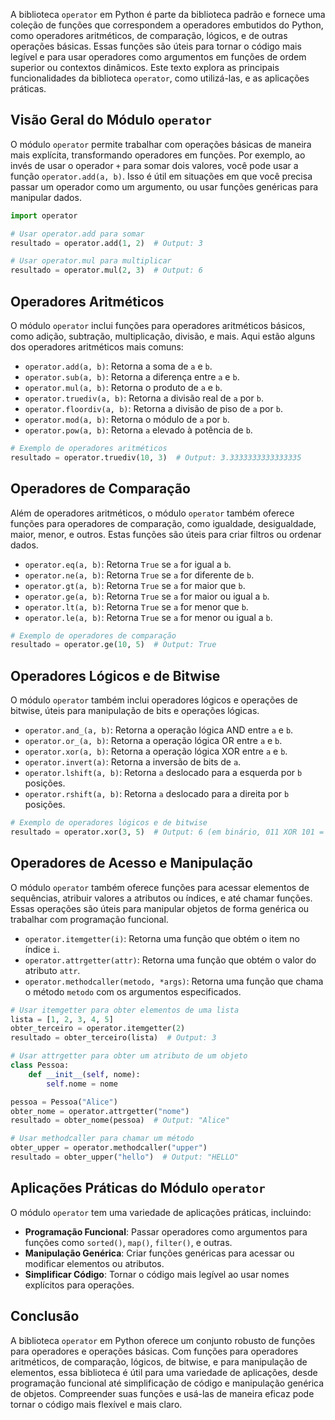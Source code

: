 A biblioteca `operator` em Python é parte da biblioteca padrão e fornece uma coleção de funções que correspondem a operadores embutidos do Python, como operadores aritméticos, de comparação, lógicos, e de outras operações básicas. Essas funções são úteis para tornar o código mais legível e para usar operadores como argumentos em funções de ordem superior ou contextos dinâmicos. Este texto explora as principais funcionalidades da biblioteca `operator`, como utilizá-las, e as aplicações práticas.

## Visão Geral do Módulo `operator`
O módulo `operator` permite trabalhar com operações básicas de maneira mais explícita, transformando operadores em funções. Por exemplo, ao invés de usar o operador `+` para somar dois valores, você pode usar a função `operator.add(a, b)`. Isso é útil em situações em que você precisa passar um operador como um argumento, ou usar funções genéricas para manipular dados.

```python
import operator

# Usar operator.add para somar
resultado = operator.add(1, 2)  # Output: 3

# Usar operator.mul para multiplicar
resultado = operator.mul(2, 3)  # Output: 6
```

## Operadores Aritméticos
O módulo `operator` inclui funções para operadores aritméticos básicos, como adição, subtração, multiplicação, divisão, e mais. Aqui estão alguns dos operadores aritméticos mais comuns:

- `operator.add(a, b)`: Retorna a soma de `a` e `b`.
- `operator.sub(a, b)`: Retorna a diferença entre `a` e `b`.
- `operator.mul(a, b)`: Retorna o produto de `a` e `b`.
- `operator.truediv(a, b)`: Retorna a divisão real de `a` por `b`.
- `operator.floordiv(a, b)`: Retorna a divisão de piso de `a` por `b`.
- `operator.mod(a, b)`: Retorna o módulo de `a` por `b`.
- `operator.pow(a, b)`: Retorna `a` elevado à potência de `b`.

```python
# Exemplo de operadores aritméticos
resultado = operator.truediv(10, 3)  # Output: 3.3333333333333335
```

## Operadores de Comparação
Além de operadores aritméticos, o módulo `operator` também oferece funções para operadores de comparação, como igualdade, desigualdade, maior, menor, e outros. Estas funções são úteis para criar filtros ou ordenar dados.

- `operator.eq(a, b)`: Retorna `True` se `a` for igual a `b`.
- `operator.ne(a, b)`: Retorna `True` se `a` for diferente de `b`.
- `operator.gt(a, b)`: Retorna `True` se `a` for maior que `b`.
- `operator.ge(a, b)`: Retorna `True` se `a` for maior ou igual a `b`.
- `operator.lt(a, b)`: Retorna `True` se `a` for menor que `b`.
- `operator.le(a, b)`: Retorna `True` se `a` for menor ou igual a `b`.

```python
# Exemplo de operadores de comparação
resultado = operator.ge(10, 5)  # Output: True
```

## Operadores Lógicos e de Bitwise
O módulo `operator` também inclui operadores lógicos e operações de bitwise, úteis para manipulação de bits e operações lógicas.

- `operator.and_(a, b)`: Retorna a operação lógica AND entre `a` e `b`.
- `operator.or_(a, b)`: Retorna a operação lógica OR entre `a` e `b`.
- `operator.xor(a, b)`: Retorna a operação lógica XOR entre `a` e `b`.
- `operator.invert(a)`: Retorna a inversão de bits de `a`.
- `operator.lshift(a, b)`: Retorna `a` deslocado para a esquerda por `b` posições.
- `operator.rshift(a, b)`: Retorna `a` deslocado para a direita por `b` posições.

```python
# Exemplo de operadores lógicos e de bitwise
resultado = operator.xor(3, 5)  # Output: 6 (em binário, 011 XOR 101 = 110)
```

## Operadores de Acesso e Manipulação
O módulo `operator` também oferece funções para acessar elementos de sequências, atribuir valores a atributos ou índices, e até chamar funções. Essas operações são úteis para manipular objetos de forma genérica ou trabalhar com programação funcional.

- `operator.itemgetter(i)`: Retorna uma função que obtém o item no índice `i`.
- `operator.attrgetter(attr)`: Retorna uma função que obtém o valor do atributo `attr`.
- `operator.methodcaller(metodo, *args)`: Retorna uma função que chama o método `metodo` com os argumentos especificados.

```python
# Usar itemgetter para obter elementos de uma lista
lista = [1, 2, 3, 4, 5]
obter_terceiro = operator.itemgetter(2)
resultado = obter_terceiro(lista)  # Output: 3

# Usar attrgetter para obter um atributo de um objeto
class Pessoa:
    def __init__(self, nome):
        self.nome = nome

pessoa = Pessoa("Alice")
obter_nome = operator.attrgetter("nome")
resultado = obter_nome(pessoa)  # Output: "Alice"

# Usar methodcaller para chamar um método
obter_upper = operator.methodcaller("upper")
resultado = obter_upper("hello")  # Output: "HELLO"
```

## Aplicações Práticas do Módulo `operator`
O módulo `operator` tem uma variedade de aplicações práticas, incluindo:

- **Programação Funcional**: Passar operadores como argumentos para funções como `sorted()`, `map()`, `filter()`, e outras.
- **Manipulação Genérica**: Criar funções genéricas para acessar ou modificar elementos ou atributos.
- **Simplificar Código**: Tornar o código mais legível ao usar nomes explícitos para operações.

## Conclusão
A biblioteca `operator` em Python oferece um conjunto robusto de funções para operadores e operações básicas. Com funções para operadores aritméticos, de comparação, lógicos, de bitwise, e para manipulação de elementos, essa biblioteca é útil para uma variedade de aplicações, desde programação funcional até simplificação de código e manipulação genérica de objetos. Compreender suas funções e usá-las de maneira eficaz pode tornar o código mais flexível e mais claro.
